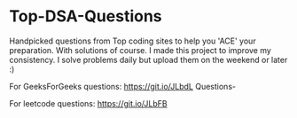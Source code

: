 # Top-DSA-Questions
Handpicked questions from Top coding sites to help you 'ACE' your preparation. With solutions of course.
I made this project to improve my consistency.
I solve problems daily but upload them on the weekend or later :)

For GeeksForGeeks questions: https://git.io/JLbdL
Questions-


For leetcode questions: https://git.io/JLbFB
